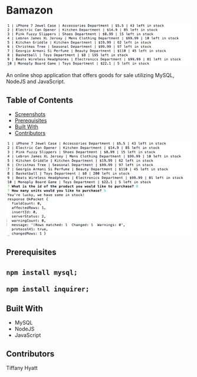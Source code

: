# Bamazon

<img src="https://github.com/trenette12/Bamazon/blob/master/Screen%20Shot%202017-05-03%20at%209.06.05%20PM.png">

An online shop application that offers goods for sale utilizing MySQL, NodeJS and JavaScript.

<h2>Table of Contents</h2>
<ul>
<li><a href="#screenshot">Screenshots</a></li>
<li><a href="#pre">Prerequisites</a></li>
<li><a href="#built">Built With</a></li>
<li><a href="#contribute">Contributors</a></li>
</ul>

<a name="screenshot"><img src="https://github.com/trenette12/Bamazon/blob/master/Screen%20Shot%202017-05-03%20at%209.04.25%20PM.png"></a>

<h2><a name="pre">Prerequisites</a><h2>

<pre><code>npm install mysql;</code></pre>
<pre><code>npm install inquirer;</code></pre>

<h2><a name="built">Built With</a></h2>
<ul>
<li>MySQL</li>
<li>NodeJS</li>
<li>JavaScript</li>
</ul>

<h2><a name="contribute">Contributors</a></h2>
Tiffany Hyatt

